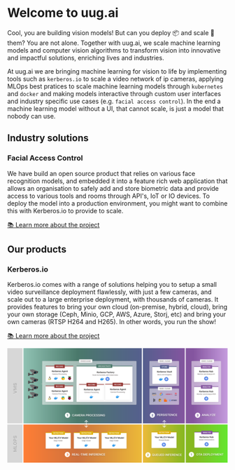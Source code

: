 # Welcome to uug.ai

Cool, you are building vision models! But can you deploy 📦 and scale 🚀 them? You are not alone. Together with uug.ai, we scale machine learning models and computer vision algorithms to transform vision into innovative and impactful solutions, enriching lives and industries.

At uug.ai we are bringing machine learning for vision to life by implementing tools such as `kerberos.io` to scale a video network of ip cameras, applying MLOps best pratices to scale machine learning models through `kubernetes` and `docker` and making models interactive through custom user interfaces and industry specific use cases (e.g. `facial access control`). In the end a machine learning model without a UI, that cannot scale, is just a model that nobody can use.

## Industry solutions

### Facial Access Control
We have build an open source product that relies on various face recognition models, and embedded it into a feature rich web application that allows an organisation to safely add and store biometric data and provide access to various tools and rooms through API's, IoT or IO devices. To deploy the model into a production environment, you might want to combine this with Kerberos.io to provide to scale.

[📚 Learn more about the project](https://github.com/uug-ai/facial-access-control)

## Our products

### Kerberos.io

Kerberos.io comes with a range of solutions helping you to setup a small video surveillance deployment flawlessly, with just a few cameras, and scale out to a large enterprise deployment, with thousands of cameras. It provides features to bring your own cloud (on-premise, hybrid, cloud), bring your own storage (Ceph, Minio, GCP, AWS, Azure, Storj, etc) and bring your own cameras (RTSP H264 and H265). In other words, you run the show!

[📚 Learn more about the project](https://github.com/kerberos-io)

[![Prologue - How it works](https://github.com/kerberos-io/.github/blob/main/profile/Prologue%20-%20How%20it%20works.svg)](https://doc.kerberos.io/prologue/deployments/)
